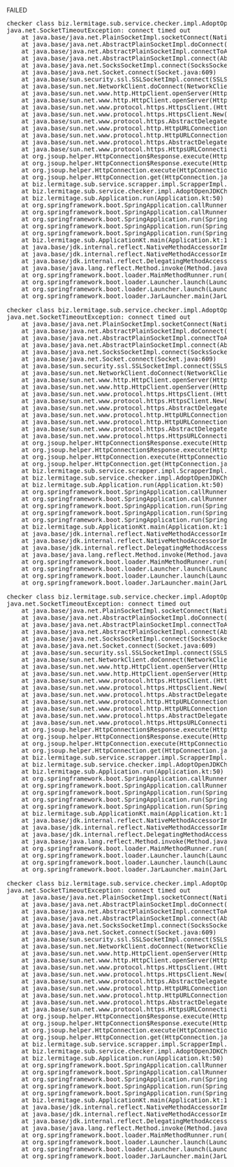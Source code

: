 FAILED

<pre>checker class biz.lermitage.sub.service.checker.impl.AdoptOpenJDK11LinuxChecker failed, ignoring
java.net.SocketTimeoutException: connect timed out
	at java.base/java.net.PlainSocketImpl.socketConnect(Native Method)
	at java.base/java.net.AbstractPlainSocketImpl.doConnect(AbstractPlainSocketImpl.java:399)
	at java.base/java.net.AbstractPlainSocketImpl.connectToAddress(AbstractPlainSocketImpl.java:242)
	at java.base/java.net.AbstractPlainSocketImpl.connect(AbstractPlainSocketImpl.java:224)
	at java.base/java.net.SocksSocketImpl.connect(SocksSocketImpl.java:403)
	at java.base/java.net.Socket.connect(Socket.java:609)
	at java.base/sun.security.ssl.SSLSocketImpl.connect(SSLSocketImpl.java:289)
	at java.base/sun.net.NetworkClient.doConnect(NetworkClient.java:177)
	at java.base/sun.net.www.http.HttpClient.openServer(HttpClient.java:474)
	at java.base/sun.net.www.http.HttpClient.openServer(HttpClient.java:569)
	at java.base/sun.net.www.protocol.https.HttpsClient.<init>(HttpsClient.java:265)
	at java.base/sun.net.www.protocol.https.HttpsClient.New(HttpsClient.java:372)
	at java.base/sun.net.www.protocol.https.AbstractDelegateHttpsURLConnection.getNewHttpClient(AbstractDelegateHttpsURLConnection.java:191)
	at java.base/sun.net.www.protocol.http.HttpURLConnection.plainConnect0(HttpURLConnection.java:1187)
	at java.base/sun.net.www.protocol.http.HttpURLConnection.plainConnect(HttpURLConnection.java:1081)
	at java.base/sun.net.www.protocol.https.AbstractDelegateHttpsURLConnection.connect(AbstractDelegateHttpsURLConnection.java:177)
	at java.base/sun.net.www.protocol.https.HttpsURLConnectionImpl.connect(HttpsURLConnectionImpl.java:168)
	at org.jsoup.helper.HttpConnection$Response.execute(HttpConnection.java:732)
	at org.jsoup.helper.HttpConnection$Response.execute(HttpConnection.java:707)
	at org.jsoup.helper.HttpConnection.execute(HttpConnection.java:297)
	at org.jsoup.helper.HttpConnection.get(HttpConnection.java:286)
	at biz.lermitage.sub.service.scrapper.impl.ScrapperImpl.fetchText(ScrapperImpl.kt:39)
	at biz.lermitage.sub.service.checker.impl.AdoptOpenJDKChecker.check(AdoptOpenJDKChecker.kt:28)
	at biz.lermitage.sub.Application.run(Application.kt:50)
	at org.springframework.boot.SpringApplication.callRunner(SpringApplication.java:795)
	at org.springframework.boot.SpringApplication.callRunners(SpringApplication.java:779)
	at org.springframework.boot.SpringApplication.run(SpringApplication.java:322)
	at org.springframework.boot.SpringApplication.run(SpringApplication.java:1237)
	at org.springframework.boot.SpringApplication.run(SpringApplication.java:1226)
	at biz.lermitage.sub.ApplicationKt.main(Application.kt:113)
	at java.base/jdk.internal.reflect.NativeMethodAccessorImpl.invoke0(Native Method)
	at java.base/jdk.internal.reflect.NativeMethodAccessorImpl.invoke(NativeMethodAccessorImpl.java:62)
	at java.base/jdk.internal.reflect.DelegatingMethodAccessorImpl.invoke(DelegatingMethodAccessorImpl.java:43)
	at java.base/java.lang.reflect.Method.invoke(Method.java:566)
	at org.springframework.boot.loader.MainMethodRunner.run(MainMethodRunner.java:49)
	at org.springframework.boot.loader.Launcher.launch(Launcher.java:107)
	at org.springframework.boot.loader.Launcher.launch(Launcher.java:58)
	at org.springframework.boot.loader.JarLauncher.main(JarLauncher.java:88)

checker class biz.lermitage.sub.service.checker.impl.AdoptOpenJDK11MacosChecker failed, ignoring
java.net.SocketTimeoutException: connect timed out
	at java.base/java.net.PlainSocketImpl.socketConnect(Native Method)
	at java.base/java.net.AbstractPlainSocketImpl.doConnect(AbstractPlainSocketImpl.java:399)
	at java.base/java.net.AbstractPlainSocketImpl.connectToAddress(AbstractPlainSocketImpl.java:242)
	at java.base/java.net.AbstractPlainSocketImpl.connect(AbstractPlainSocketImpl.java:224)
	at java.base/java.net.SocksSocketImpl.connect(SocksSocketImpl.java:403)
	at java.base/java.net.Socket.connect(Socket.java:609)
	at java.base/sun.security.ssl.SSLSocketImpl.connect(SSLSocketImpl.java:289)
	at java.base/sun.net.NetworkClient.doConnect(NetworkClient.java:177)
	at java.base/sun.net.www.http.HttpClient.openServer(HttpClient.java:474)
	at java.base/sun.net.www.http.HttpClient.openServer(HttpClient.java:569)
	at java.base/sun.net.www.protocol.https.HttpsClient.<init>(HttpsClient.java:265)
	at java.base/sun.net.www.protocol.https.HttpsClient.New(HttpsClient.java:372)
	at java.base/sun.net.www.protocol.https.AbstractDelegateHttpsURLConnection.getNewHttpClient(AbstractDelegateHttpsURLConnection.java:191)
	at java.base/sun.net.www.protocol.http.HttpURLConnection.plainConnect0(HttpURLConnection.java:1187)
	at java.base/sun.net.www.protocol.http.HttpURLConnection.plainConnect(HttpURLConnection.java:1081)
	at java.base/sun.net.www.protocol.https.AbstractDelegateHttpsURLConnection.connect(AbstractDelegateHttpsURLConnection.java:177)
	at java.base/sun.net.www.protocol.https.HttpsURLConnectionImpl.connect(HttpsURLConnectionImpl.java:168)
	at org.jsoup.helper.HttpConnection$Response.execute(HttpConnection.java:732)
	at org.jsoup.helper.HttpConnection$Response.execute(HttpConnection.java:707)
	at org.jsoup.helper.HttpConnection.execute(HttpConnection.java:297)
	at org.jsoup.helper.HttpConnection.get(HttpConnection.java:286)
	at biz.lermitage.sub.service.scrapper.impl.ScrapperImpl.fetchText(ScrapperImpl.kt:39)
	at biz.lermitage.sub.service.checker.impl.AdoptOpenJDKChecker.check(AdoptOpenJDKChecker.kt:28)
	at biz.lermitage.sub.Application.run(Application.kt:50)
	at org.springframework.boot.SpringApplication.callRunner(SpringApplication.java:795)
	at org.springframework.boot.SpringApplication.callRunners(SpringApplication.java:779)
	at org.springframework.boot.SpringApplication.run(SpringApplication.java:322)
	at org.springframework.boot.SpringApplication.run(SpringApplication.java:1237)
	at org.springframework.boot.SpringApplication.run(SpringApplication.java:1226)
	at biz.lermitage.sub.ApplicationKt.main(Application.kt:113)
	at java.base/jdk.internal.reflect.NativeMethodAccessorImpl.invoke0(Native Method)
	at java.base/jdk.internal.reflect.NativeMethodAccessorImpl.invoke(NativeMethodAccessorImpl.java:62)
	at java.base/jdk.internal.reflect.DelegatingMethodAccessorImpl.invoke(DelegatingMethodAccessorImpl.java:43)
	at java.base/java.lang.reflect.Method.invoke(Method.java:566)
	at org.springframework.boot.loader.MainMethodRunner.run(MainMethodRunner.java:49)
	at org.springframework.boot.loader.Launcher.launch(Launcher.java:107)
	at org.springframework.boot.loader.Launcher.launch(Launcher.java:58)
	at org.springframework.boot.loader.JarLauncher.main(JarLauncher.java:88)

checker class biz.lermitage.sub.service.checker.impl.AdoptOpenJDK11WindowsChecker failed, ignoring
java.net.SocketTimeoutException: connect timed out
	at java.base/java.net.PlainSocketImpl.socketConnect(Native Method)
	at java.base/java.net.AbstractPlainSocketImpl.doConnect(AbstractPlainSocketImpl.java:399)
	at java.base/java.net.AbstractPlainSocketImpl.connectToAddress(AbstractPlainSocketImpl.java:242)
	at java.base/java.net.AbstractPlainSocketImpl.connect(AbstractPlainSocketImpl.java:224)
	at java.base/java.net.SocksSocketImpl.connect(SocksSocketImpl.java:403)
	at java.base/java.net.Socket.connect(Socket.java:609)
	at java.base/sun.security.ssl.SSLSocketImpl.connect(SSLSocketImpl.java:289)
	at java.base/sun.net.NetworkClient.doConnect(NetworkClient.java:177)
	at java.base/sun.net.www.http.HttpClient.openServer(HttpClient.java:474)
	at java.base/sun.net.www.http.HttpClient.openServer(HttpClient.java:569)
	at java.base/sun.net.www.protocol.https.HttpsClient.<init>(HttpsClient.java:265)
	at java.base/sun.net.www.protocol.https.HttpsClient.New(HttpsClient.java:372)
	at java.base/sun.net.www.protocol.https.AbstractDelegateHttpsURLConnection.getNewHttpClient(AbstractDelegateHttpsURLConnection.java:191)
	at java.base/sun.net.www.protocol.http.HttpURLConnection.plainConnect0(HttpURLConnection.java:1187)
	at java.base/sun.net.www.protocol.http.HttpURLConnection.plainConnect(HttpURLConnection.java:1081)
	at java.base/sun.net.www.protocol.https.AbstractDelegateHttpsURLConnection.connect(AbstractDelegateHttpsURLConnection.java:177)
	at java.base/sun.net.www.protocol.https.HttpsURLConnectionImpl.connect(HttpsURLConnectionImpl.java:168)
	at org.jsoup.helper.HttpConnection$Response.execute(HttpConnection.java:732)
	at org.jsoup.helper.HttpConnection$Response.execute(HttpConnection.java:707)
	at org.jsoup.helper.HttpConnection.execute(HttpConnection.java:297)
	at org.jsoup.helper.HttpConnection.get(HttpConnection.java:286)
	at biz.lermitage.sub.service.scrapper.impl.ScrapperImpl.fetchText(ScrapperImpl.kt:39)
	at biz.lermitage.sub.service.checker.impl.AdoptOpenJDKChecker.check(AdoptOpenJDKChecker.kt:28)
	at biz.lermitage.sub.Application.run(Application.kt:50)
	at org.springframework.boot.SpringApplication.callRunner(SpringApplication.java:795)
	at org.springframework.boot.SpringApplication.callRunners(SpringApplication.java:779)
	at org.springframework.boot.SpringApplication.run(SpringApplication.java:322)
	at org.springframework.boot.SpringApplication.run(SpringApplication.java:1237)
	at org.springframework.boot.SpringApplication.run(SpringApplication.java:1226)
	at biz.lermitage.sub.ApplicationKt.main(Application.kt:113)
	at java.base/jdk.internal.reflect.NativeMethodAccessorImpl.invoke0(Native Method)
	at java.base/jdk.internal.reflect.NativeMethodAccessorImpl.invoke(NativeMethodAccessorImpl.java:62)
	at java.base/jdk.internal.reflect.DelegatingMethodAccessorImpl.invoke(DelegatingMethodAccessorImpl.java:43)
	at java.base/java.lang.reflect.Method.invoke(Method.java:566)
	at org.springframework.boot.loader.MainMethodRunner.run(MainMethodRunner.java:49)
	at org.springframework.boot.loader.Launcher.launch(Launcher.java:107)
	at org.springframework.boot.loader.Launcher.launch(Launcher.java:58)
	at org.springframework.boot.loader.JarLauncher.main(JarLauncher.java:88)

checker class biz.lermitage.sub.service.checker.impl.AdoptOpenJDK14LinuxChecker failed, ignoring
java.net.SocketTimeoutException: connect timed out
	at java.base/java.net.PlainSocketImpl.socketConnect(Native Method)
	at java.base/java.net.AbstractPlainSocketImpl.doConnect(AbstractPlainSocketImpl.java:399)
	at java.base/java.net.AbstractPlainSocketImpl.connectToAddress(AbstractPlainSocketImpl.java:242)
	at java.base/java.net.AbstractPlainSocketImpl.connect(AbstractPlainSocketImpl.java:224)
	at java.base/java.net.SocksSocketImpl.connect(SocksSocketImpl.java:403)
	at java.base/java.net.Socket.connect(Socket.java:609)
	at java.base/sun.security.ssl.SSLSocketImpl.connect(SSLSocketImpl.java:289)
	at java.base/sun.net.NetworkClient.doConnect(NetworkClient.java:177)
	at java.base/sun.net.www.http.HttpClient.openServer(HttpClient.java:474)
	at java.base/sun.net.www.http.HttpClient.openServer(HttpClient.java:569)
	at java.base/sun.net.www.protocol.https.HttpsClient.<init>(HttpsClient.java:265)
	at java.base/sun.net.www.protocol.https.HttpsClient.New(HttpsClient.java:372)
	at java.base/sun.net.www.protocol.https.AbstractDelegateHttpsURLConnection.getNewHttpClient(AbstractDelegateHttpsURLConnection.java:191)
	at java.base/sun.net.www.protocol.http.HttpURLConnection.plainConnect0(HttpURLConnection.java:1187)
	at java.base/sun.net.www.protocol.http.HttpURLConnection.plainConnect(HttpURLConnection.java:1081)
	at java.base/sun.net.www.protocol.https.AbstractDelegateHttpsURLConnection.connect(AbstractDelegateHttpsURLConnection.java:177)
	at java.base/sun.net.www.protocol.https.HttpsURLConnectionImpl.connect(HttpsURLConnectionImpl.java:168)
	at org.jsoup.helper.HttpConnection$Response.execute(HttpConnection.java:732)
	at org.jsoup.helper.HttpConnection$Response.execute(HttpConnection.java:707)
	at org.jsoup.helper.HttpConnection.execute(HttpConnection.java:297)
	at org.jsoup.helper.HttpConnection.get(HttpConnection.java:286)
	at biz.lermitage.sub.service.scrapper.impl.ScrapperImpl.fetchText(ScrapperImpl.kt:39)
	at biz.lermitage.sub.service.checker.impl.AdoptOpenJDKChecker.check(AdoptOpenJDKChecker.kt:28)
	at biz.lermitage.sub.Application.run(Application.kt:50)
	at org.springframework.boot.SpringApplication.callRunner(SpringApplication.java:795)
	at org.springframework.boot.SpringApplication.callRunners(SpringApplication.java:779)
	at org.springframework.boot.SpringApplication.run(SpringApplication.java:322)
	at org.springframework.boot.SpringApplication.run(SpringApplication.java:1237)
	at org.springframework.boot.SpringApplication.run(SpringApplication.java:1226)
	at biz.lermitage.sub.ApplicationKt.main(Application.kt:113)
	at java.base/jdk.internal.reflect.NativeMethodAccessorImpl.invoke0(Native Method)
	at java.base/jdk.internal.reflect.NativeMethodAccessorImpl.invoke(NativeMethodAccessorImpl.java:62)
	at java.base/jdk.internal.reflect.DelegatingMethodAccessorImpl.invoke(DelegatingMethodAccessorImpl.java:43)
	at java.base/java.lang.reflect.Method.invoke(Method.java:566)
	at org.springframework.boot.loader.MainMethodRunner.run(MainMethodRunner.java:49)
	at org.springframework.boot.loader.Launcher.launch(Launcher.java:107)
	at org.springframework.boot.loader.Launcher.launch(Launcher.java:58)
	at org.springframework.boot.loader.JarLauncher.main(JarLauncher.java:88)

</pre>